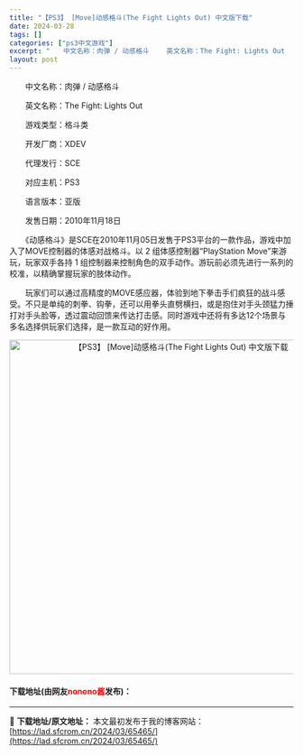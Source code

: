 ```yaml
---
title: "【PS3】 [Move]动感格斗(The Fight Lights Out) 中文版下载"
date: 2024-03-28
tags: []
categories: ["ps3中文游戏"]
excerpt: "　　中文名称：肉弹 / 动感格斗 　　英文名称：The Fight: Lights Out 　　游戏类型：格斗类 　　开发厂商：XDEV 　　代理发行：SCE 　　对应主机：PS3 　　语言版本：亚版 　　发售日期：2010年11月18日 　　《动感格斗》是SCE在2010年11月05日发售于PS3&hellip;"
layout: post
---
```


 <p>　　中文名称：肉弹 / 动感格斗</p> <p>　　英文名称：The Fight: Lights Out</p> <p>　　游戏类型：格斗类</p> <p>　　开发厂商：XDEV</p> <p>　　代理发行：SCE</p> <p>　　对应主机：PS3</p> <p>　　语言版本：亚版</p> <p>　　发售日期：2010年11月18日</p> <p>　　《动感格斗》是SCE在2010年11月05日发售于PS3平台的一款作品，游戏中加入了MOVE控制器的体感对战格斗。以 2 组体感控制器&ldquo;PlayStation Move&rdquo;来游玩，玩家双手各持 1 组控制器来控制角色的双手动作。游玩前必须先进行一系列的校准，以精确掌握玩家的肢体动作。</p> <p>　　玩家们可以通过高精度的MOVE感应器，体验到地下拳击手们疯狂的战斗感受。不只是单纯的刺拳、钩拳，还可以用拳头直劈横扫，或是抱住对手头颈猛力捶打对手头脸等，透过震动回馈来传达打击感。同时游戏中还将有多达12个场景与多名选择供玩家们选择，是一款互动的好作用。</p> <p align="center"><img align="" border="0" src="https://lad.sfcrom.cn/wp-content/uploads/2024/03/20240328_66050e8d441eb.jpg" width="593" alt="【PS3】 [Move]动感格斗(The Fight Lights Out) 中文版下载" /></p> <p><h4>下载地址(由网友<font color="red">nonono酱</font>发布)：</h4></p> 

---
📖 **下载地址/原文地址：** 本文最初发布于我的博客网站：[https://lad.sfcrom.cn/2024/03/65465/](https://lad.sfcrom.cn/2024/03/65465/)
